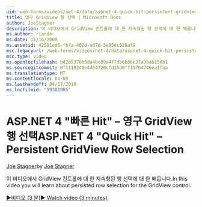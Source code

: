 ```yaml
---
uid: web-forms/videos/net-4/data/aspnet-4-quick-hit-persistent-gridview-row-selection
title: 영구 GridView 행 선택 | Microsoft Docs
author: JoeStagner
description: 이 비디오에서 GridView 컨트롤에 대 한 지속형된 행 선택에 대 한 배웁니다.
ms.author: riande
ms.date: 11/16/2009
ms.assetid: 42591ed6-fb4a-462d-ad7d-3e95dc628af9
msc.legacyurl: /web-forms/videos/net-4/data/aspnet-4-quick-hit-persistent-gridview-row-selection
msc.type: video
ms.openlocfilehash: bd2b5370b5da4bc89a4f7db6b86e27a3bab15db1
ms.sourcegitcommit: 0f1119340e4464720cfd16d0ff15764746ea1fea
ms.translationtype: MT
ms.contentlocale: ko-KR
ms.lasthandoff: 04/17/2019
ms.locfileid: "59381005"
---
```

# <a name="aspnet-4-quick-hit--persistent-gridview-row-selection"></a><span data-ttu-id="c9b2b-103">ASP.NET 4 "빠른 Hit" – 영구 GridView 행 선택</span><span class="sxs-lookup"><span data-stu-id="c9b2b-103">ASP.NET 4 "Quick Hit" – Persistent GridView Row Selection</span></span>

<span data-ttu-id="c9b2b-104">[Joe Stagner](https://github.com/JoeStagner)</span><span class="sxs-lookup"><span data-stu-id="c9b2b-104">by [Joe Stagner](https://github.com/JoeStagner)</span></span>

<span data-ttu-id="c9b2b-105">이 비디오에서 GridView 컨트롤에 대 한 지속형된 행 선택에 대 한 배웁니다.</span><span class="sxs-lookup"><span data-stu-id="c9b2b-105">In this video you will learn about persisted row selection for the GridView control.</span></span> 

[<span data-ttu-id="c9b2b-106">&#9654;비디오 (3 분)</span><span class="sxs-lookup"><span data-stu-id="c9b2b-106">&#9654; Watch video (3 minutes)</span></span>](https://channel9.msdn.com/Blogs/ASP-NET-Site-Videos/aspnet-4-quick-hit-persistent-gridview-row-selection)
